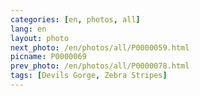 ```yaml
---
categories: [en, photos, all]
lang: en
layout: photo
next_photo: /en/photos/all/P0000059.html
picname: P0000069
prev_photo: /en/photos/all/P0000078.html
tags: [Devils Gorge, Zebra Stripes]
---
```

